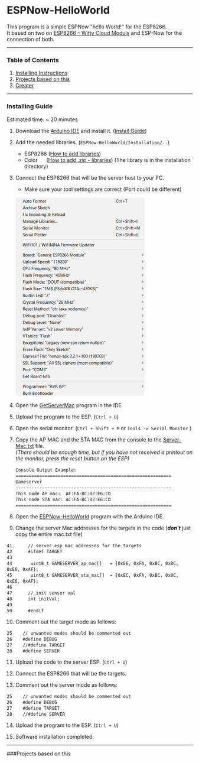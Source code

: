 # ESPNow-HelloWorld
This program is a simple ESPNow "hello World!" for  the ESP8266. </br>
It based on two on [ESP8266 – Witty Cloud Moduls](https://www.aliexpress.com/item/32597876082.html?scm=1007.22893.149155.0&pvid=b8c0fb1b-281a-4ba6-85a1-98dd68a536b9&onelink_page_from=ITEM_DETAIL&onelink_item_to=32597876082&onelink_publisherid=138687224&onelink_memberseq=0&onelink_duration=0.981192&onelink_status=noneresult&onelink_item_from=32597876082&onelink_subid=NULL&onelink_page_to=ITEM_DETAIL&aff_request_id=9ba6214ea2664d8d8daf087a377c6ab1-1580813465648-05603-mIyvFaQvV&aff_platform=product&cpt=1580813465648&sk=mIyvFaQvV&aff_trace_key=9ba6214ea2664d8d8daf087a377c6ab1-1580813465648-05603-mIyvFaQvV&terminal_id=cba704aee29744eba36caa98b7347143) and ESP-Now for the connection of both.

___

### Table of Contents

   1. [Installing Instructions](README.md#installing-instructions)
   2. [Projects based on this](README.md#projects-based-on-this)
   3. [Creater](README.md#creater)
  
___

### Installing Guide

Estimated time: ~ 20 minutes

1. Download the [Arduino IDE](https://www.arduino.cc/en/main/software) and install it. ([Install Guide](https://www.arduino.cc/en/Guide/HomePage))

2. Add the needed libraries. (`ESPNow-HelloWorld/Installation/..`) 

   - ESP8266 ([How to add libraries](https://randomnerdtutorials.com/how-to-install-esp8266-board-arduino-ide/))
   - Color   &nbsp; &nbsp; &nbsp;([How to add .zip - libraries](https://www.arduino.cc/en/Guide/Libraries))  (The library is in the installation directory)
   
3. Connect the ESP8266 that will be the server host to your PC.

   - Make sure your tool settings are correct (Port could be different)
   
   ![Settings in Tools](../docs/Settings%20for%20Tools.png)

4. Open the [GetServerMac](../Installation/GetServerMac) program in the IDE

5. Upload the program to the ESP. (`Ctrl + U`)

6. Open the serial monitor. (`Ctrl + Shift + M` or `Tools -> Serial Monitor` )

7. Copy the AP MAC and the STA MAC from the console to the [Server-Mac.txt](../Installation/Server-Mac.txt) file. <br/>
   *(There should be enough time, but if you have not received a printout on the monitor, press the reset button on the ESP)*

   ```
   Console Output Example:
   ===========================================================
   Gameserver
   -----------------------------------------------------------
   This node AP mac:  AF:FA:BC:02:E6:CD
   This node STA mac: AC:FA:BC:02:E6:CD
   ===========================================================
   ```
   
  8. Open the [ESPNow-HelloWorld](../ESPNow-HelloWorld/ESPNow-HelloWorld.ion) program with the Arduino IDE.
 
  9. Change the server Mac addresses for the targets in the code (**_don't_** just copy the entire mac.txt file)
 ``` 
 41      // server esp mac addresses for the targets
 42      #ifdef TARGET
 43
 44       uint8_t GAMESERVER_ap_mac[]   = {0xEE, 0xFA, 0xBC, 0x0C, 0xE6, 0xAF}; 
 45       uint8_t GAMESERVER_sta_mac[]  = {0xEC, 0xFA, 0xBC, 0x0C, 0xE6, 0xAF};
 46
 47      // init sensor val
 48      int initVal;
 49
 50      #endif
```
 10. Comment out the target mode as follows: 
 ```
25    // unwanted modes should be commented out
26    #define DEBUG
27    //#define TARGET
28    #define SERVER
 ```

 11. Upload the code to the server ESP. (`Ctrl + U`)
 
 12. Connect the ESP8266 that will be the targets.
 
 13. Comment out the server mode as follows: 
 ```
25    // unwanted modes should be commented out
26    #define DEBUG
27    #define TARGET
28    //#define SERVER
 ```
 
 14. Upload the program to the ESP. (`Ctrl + U`)
 
 15. Software installation completed.
 
 ___
 
 ###Projects based on this
 
 
